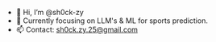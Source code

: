 - 👋 Hi, I’m @sh0ck-zy
- 👀 Currently focusing on LLM's & ML for sports prediction.
- 📫 Contact: sh0ck.zy.25@gmail.com

<!---
sh0ck-zy/sh0ck-zy is a ✨ special ✨ repository because its `README.md` (this file) appears on your GitHub profile.
You can click the Preview link to take a look at your changes.
--->
